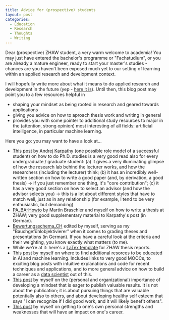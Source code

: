 ```yaml
---
title: Advice for (prospective) students
layout: post
categories:
  - Education
  - Research
  - Thoughts
  - Writing
---
```

Dear (prospective) ZHAW student,
a very warm welcome to academia! You may just have entered the bachelor's programme or "Fachstudium", or you are already a mature engineer, ready to start your master's studies - chances are you haven't been exposed much yet to our setting of learning within an applied research and development context.

I will hopefully write more about what it means to do applied research and development in the future (yep - [here it is](../Doing-applied-science)). Until then, this blog post may point you to a few resources helpful in

  * shaping your mindset as being rooted in research and geared towards applications
  * giving you advice on how to aproach thesis work and writing in general
  * provides you with some pointer to additional study resources to major in the (attention, strong opinion) most interesting of all fields: artificial intelligence, in particular machine learning.

Here you go: you may want to have a look at...

  * [This post](http://karpathy.github.io/2016/09/07/phd/) by [Andrej Karpathy](http://cs.stanford.edu/people/karpathy/) (one possible role model of a successful student) on how to do Ph.D. studies is a very good read also for every undergraduate / graduate student: (a) it gives a very illuminating glimpse of how the research lab behind the lecturer works, and how the researchers (including the lecturer) think; (b) it has an incredibly well-written section on how to write a good paper (and, by derivation, a good thesis) -> if you just remember one thing, it's "core contribution"; (c) it has a very good section on how to select an advisor (and how the advisor selects you) -> this is a lot about different styles that have to match well, just as in any relationship (for example, I tend to be very enthusiastic, but demanding)
  * [PA_BA-Howto](../downloads/PA_BA-Howto.pdf) by Martin Braschler and myself on how to write a thesis at ZHAW; very good supplementary material to Karpathy's post (in German).
  * [Bewertungsschema_CH](http://stdm.github.io/downloads/Bewertungsschema_CH.xlsx) edited by myself, serving as my "Bauchgefühlobjektivierer" when it comes to grading theses and presentations (in German). If you have a careful look at the criteria and their weighting, you know exactly what matters (to me). 
  * While we're at it: here's a [LaTex template](http://stdm.github.io/downloads/LaTeX_PABA_Vorlage_Rev.0.zip) for ZHAW thesis reports.
  * [This post](../Some-places-to-start-learning-ai-ml) by [myself](https://www.zhaw.ch/de/ueber-uns/person/stdm/) on where to find additional resorces to be educated in AI and machine learning. Includes links to very good MOOCs, to exciting blog posts with intuitive explanations and code for recent techniques and applications, and to more general advice on how to build a career as a [data scientist](www.zhaw.ch/datalab) out of this.
  * [This post](../Publish-as-you-go) by myself on the (personal and organizational) importance of developing a mindset that is eager to publish valuable results. It is not about the publication; it is about pursuing things that are valuable potentially also to others, and about developing healthy self esteem that says "I can recognize if I did good work, and it will likely benefit others".
  * [This post](../Getting-to-know-oneself) by myself on getting to one's own personal strengths and weaknesses that will have an impact on one's career.